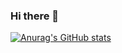 ### Hi there 👋

[![Anurag's GitHub stats](https://github-readme-stats.vercel.app/api?username=iKonicStixx)](https://github.com/anuraghazra/github-readme-stats)
